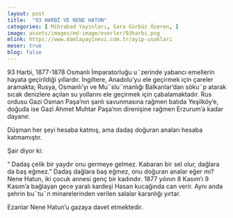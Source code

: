 ```yaml
---
layout: post
title:  "93 HARBİ VE NENE HATUN"
categories: [ Mihrabad Yayınları, Sara Gürbüz Özeren, ]
image: assets/images/md-image/eserler/93harbi.png
mlink: https://www.damlayayinevi.com.tr/ayip-usaklari
meser: true
blog: false
---
```


93 Harbi, 1877-1878 Osmanlı İmparatorluğu u¨zerinde yabancı emellerin hayata geçirildiği yıllardır. İngiltere, Anadolu’yu ele geçirmek için çareler aramakta; Rusya, Osmanlı’yı ve Mu¨slu¨manlığı Balkanlar’dan söku¨p atarak sıcak denizlere açılan su yollarını ele geçirmek için çabalamaktadır. Rus ordusu Gazi Osman Paşa’nın şanlı savunmasına rağmen batıda Yeşilköy’e, doğuda ise Gazi Ahmet Muhtar Paşa’nın direnişine rağmen Erzurum’a kadar dayanır.  
  
Düşman her şeyi hesaba katmış, ama dadaş doğuran anaları hesaba katmamıştır.  
  
Şair diyor ki:  
  
“ Dadaş çelik bir yaydır onu germeye gelmez. Kabaran bir sel olur, dağlara da baş eğmez.” Dadaş dağlara baş eğmez, onu doğuran analar eğer mi? Nene Hatun, iki çocuk annesi genç bir kadındır. 1877 yılının 8 Kasım’ı 9 Kasım’a bağlayan gece yaralı kardeşi Hasan kucağında can verir. Aynı anda şehrin bu¨tu¨n minarelerinden verilen salalar karanlığı yırtar.  
  
Ezanlar Nene Hatun’u gazaya davet etmektedir.